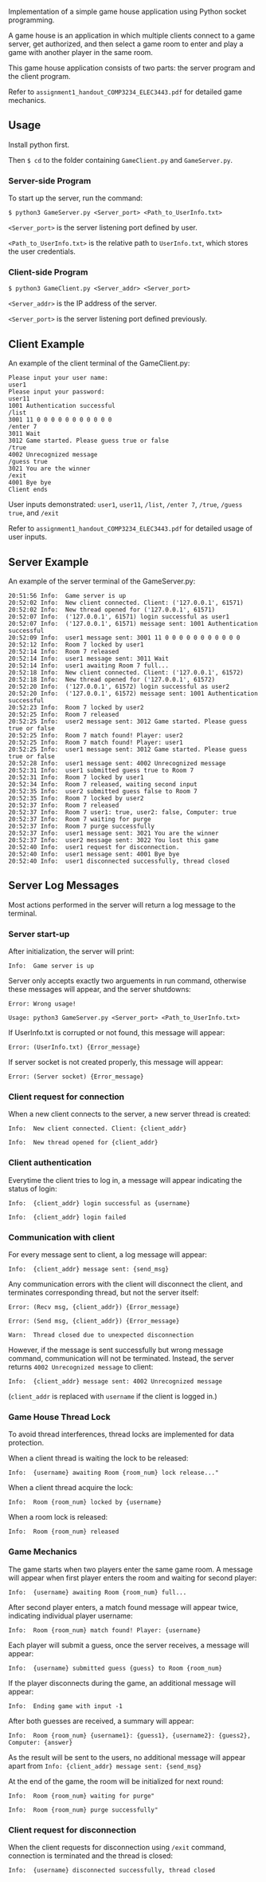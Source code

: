 Implementation of a simple game house application using Python socket programming.

A game house is an application in which multiple clients connect to a game server, get authorized, and then select a game room to enter and play a game with another player in the same room.

This game house application consists of two parts: the server program and the client program.

Refer to `assignment1_handout_COMP3234_ELEC3443.pdf` for detailed game mechanics.



## Usage

Install python first.

Then `$ cd` to the folder containing `GameClient.py` and `GameServer.py`. 

### Server-side Program 

To start up the server, run the command:

    $ python3 GameServer.py <Server_port> <Path_to_UserInfo.txt>

`<Server_port>` is the server listening port defined by user.

`<Path_to_UserInfo.txt>` is the relative path to `UserInfo.txt`, which stores the user credentials.

### Client-side Program 

    $ python3 GameClient.py <Server_addr> <Server_port>

`<Server_addr>` is the IP address of the server.

`<Server_port>` is the server listening port defined previously.



## Client Example

An example of the client terminal of the GameClient.py:

    Please input your user name:
    user1
    Please input your password: 
    user11
    1001 Authentication successful
    /list
    3001 11 0 0 0 0 0 0 0 0 0 0 0
    /enter 7
    3011 Wait
    3012 Game started. Please guess true or false
    /true
    4002 Unrecognized message
    /guess true
    3021 You are the winner
    /exit
    4001 Bye bye
    Client ends

User inputs demonstrated: `user1`, `user11`, `/list`, `/enter 7`, `/true`, `/guess true`, and `/exit`

Refer to `assignment1_handout_COMP3234_ELEC3443.pdf` for detailed usage of user inputs.
## Server Example

An example of the server terminal of the GameServer.py:

    20:51:56 Info:  Game server is up
    20:52:02 Info:  New client connected. Client: ('127.0.0.1', 61571)
    20:52:02 Info:  New thread opened for ('127.0.0.1', 61571)
    20:52:07 Info:  ('127.0.0.1', 61571) login successful as user1
    20:52:07 Info:  ('127.0.0.1', 61571) message sent: 1001 Authentication successful      
    20:52:09 Info:  user1 message sent: 3001 11 0 0 0 0 0 0 0 0 0 0 0
    20:52:12 Info:  Room 7 locked by user1
    20:52:14 Info:  Room 7 released
    20:52:14 Info:  user1 message sent: 3011 Wait
    20:52:14 Info:  user1 awaiting Room 7 full...
    20:52:18 Info:  New client connected. Client: ('127.0.0.1', 61572)
    20:52:18 Info:  New thread opened for ('127.0.0.1', 61572)
    20:52:20 Info:  ('127.0.0.1', 61572) login successful as user2
    20:52:20 Info:  ('127.0.0.1', 61572) message sent: 1001 Authentication successful      
    20:52:23 Info:  Room 7 locked by user2
    20:52:25 Info:  Room 7 released
    20:52:25 Info:  user2 message sent: 3012 Game started. Please guess true or false      
    20:52:25 Info:  Room 7 match found! Player: user2
    20:52:25 Info:  Room 7 match found! Player: user1
    20:52:25 Info:  user1 message sent: 3012 Game started. Please guess true or false      
    20:52:28 Info:  user1 message sent: 4002 Unrecognized message
    20:52:31 Info:  user1 submitted guess true to Room 7
    20:52:31 Info:  Room 7 locked by user1
    20:52:34 Info:  Room 7 released, waiting second input
    20:52:35 Info:  user2 submitted guess false to Room 7
    20:52:35 Info:  Room 7 locked by user2
    20:52:37 Info:  Room 7 released
    20:52:37 Info:  Room 7 user1: true, user2: false, Computer: true
    20:52:37 Info:  Room 7 waiting for purge
    20:52:37 Info:  Room 7 purge successfully
    20:52:37 Info:  user1 message sent: 3021 You are the winner
    20:52:37 Info:  user2 message sent: 3022 You lost this game
    20:52:40 Info:  user1 request for disconnection.
    20:52:40 Info:  user1 message sent: 4001 Bye bye
    20:52:40 Info:  user1 disconnected successfully, thread closed
    
## Server Log Messages

Most actions performed in the server will return a log message to the terminal.

### Server start-up

After initialization, the server will print:

`Info:  Game server is up`

Server only accepts exactly two arguements in run command, otherwise these messages will appear, and the server shutdowns:

`Error: Wrong usage!`

`Usage: python3 GameServer.py <Server_port> <Path_to_UserInfo.txt>`

If UserInfo.txt is corrupted or not found, this message will appear:

`Error: (UserInfo.txt) {Error_message}`

If server socket is not created properly, this message will appear:

`Error: (Server socket) {Error_message}`

### Client request for connection

When a new client connects to the server, a new server thread is created:

`Info:  New client connected. Client: {client_addr}`

`Info:  New thread opened for {client_addr}`

### Client authentication

Everytime the client tries to log in, a message will appear indicating the status of login:

`Info:  {client_addr} login successful as {username}`

`Info:  {client_addr} login failed`

### Communication with client

For every message sent to client, a log message will appear:

`Info:  {client_addr} message sent: {send_msg}`

Any communication errors with the client will disconnect the client, and terminates corresponding thread, but not the server itself:

`Error: (Recv msg, {client_addr}) {Error_message}`

`Error: (Send msg, {client_addr}) {Error_message}`

`Warn:  Thread closed due to unexpected disconnection`

However, if the message is sent successfully but wrong message command, communication will not be terminated. Instead, the server returns `4002 Unrecognized message` to client:

`Info:  {client_addr} message sent: 4002 Unrecognized message`

(`client_addr` is replaced with `username` if the client is logged in.)

### Game House Thread Lock

To avoid thread interferences, thread locks are implemented for data protection.

When a client thread is waiting the lock to be released:

`Info:  {username} awaiting Room {room_num} lock release..."`

When a client thread acquire the lock:

`Info:  Room {room_num} locked by {username}`

When a room lock is released:

`Info:  Room {room_num} released`

### Game Mechanics

The game starts when two players enter the same game room. A message will appear when first player enters the room and waiting for second player:

`Info:  {username} awaiting Room {room_num} full...`

After second player enters, a match found message will appear twice, indicating individual player username:

`Info:  Room {room_num} match found! Player: {username}`

Each player will submit a guess, once the server receives, a message will appear:

`Info:  {username} submitted guess {guess} to Room {room_num}`

If the player disconnects during the game, an additional message will appear:

`Info:  Ending game with input -1`

After both guesses are received, a summary will appear:

`Info:  Room {room_num} {username1}: {guess1}, {username2}: {guess2}, Computer: {answer}`

As the result will be sent to the users, no additional message will appear apart from `Info: {client_addr} message sent: {send_msg}`

At the end of the game, the room will be initialized for next round:

`Info:  Room {room_num} waiting for purge"`

`Info:  Room {room_num} purge successfully"`

### Client request for disconnection

When the client requests for disconnection using `/exit` command, connection is terminated and the thread is closed:

`Info:  {username} disconnected successfully, thread closed`
